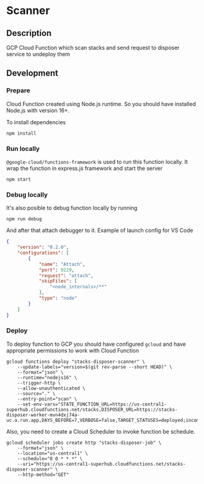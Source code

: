 # Scanner

## Description

GCP Cloud Function which scan stacks and send request to disposer service to undeploy them

## Development

### Prepare

Cloud Function created using Node.js runtime. So you should have installed Node.js with version 16+.

To install dependencies

```shell
npm install
```

### Run locally

`@google-cloud/functions-framework` is used to run this function locally. It wrap the function in express.js framework and start the server

```shell
npm start
```

### Debug locally

It's also posible to debug function locally by running

```shell
npm run debug
```

And after that attach debugger to it. Example of launch config for VS Code

```json
{
    "version": "0.2.0",
    "configurations": [
        {
            "name": "Attach",
            "port": 9229,
            "request": "attach",
            "skipFiles": [
                "<node_internals>/**"
            ],
            "type": "node"
        }
    ]
}
```

### Deploy

To deploy function to GCP you should have configured `gcloud` and have appropriate permissions to work with Cloud Function

```shell
gcloud functions deploy "stacks-disposer-scanner" \
    --update-labels="version=$(git rev-parse --short HEAD)" \
    --format="json" \
    --runtime="nodejs16" \
    --trigger-http \
    --allow-unauthenticated \
    --source="." \
    --entry-point="scan" \
    --set-env-vars="STATE_FUNCTION_URL=https://us-central1-superhub.cloudfunctions.net/stacks,DISPOSER_URL=https://stacks-disposer-worker-mvn4dxj74a-uc.a.run.app,DAYS_BEFORE=7,VERBOSE=false,TARGET_STATUSES=deployed;incomplete"
```

Also, you need to create a Cloud Scheduler to invoke function be schedule.

```shell
gcloud scheduler jobs create http "stacks-disposer-job" \
    --format="json" \
    --location="us-central1" \
    --schedule="0 0 * * *" \
    --uri="https://us-central1-superhub.cloudfunctions.net/stacks-disposer-scanner" \
    --http-method="GET"
```
